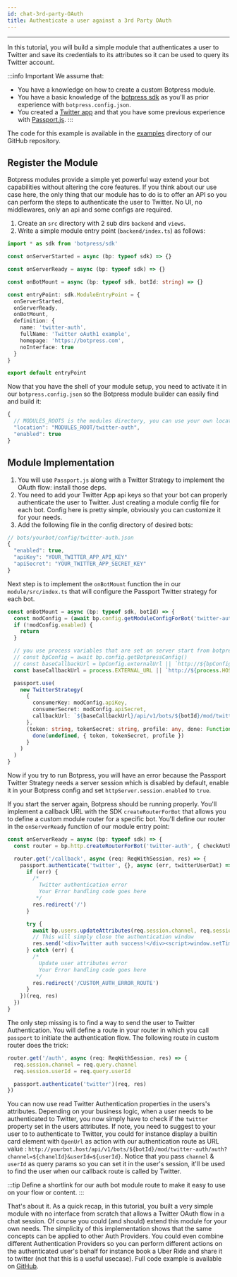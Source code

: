 ```yaml
---
id: chat-3rd-party-OAuth
title: Authenticate a user against a 3rd Party OAuth
---
```


-----------------

In this tutorial, you will build a simple module that authenticates a user to Twitter and save its credentials to its attributes so it can be used to query its Twitter account.

:::info Important
We assume that:
- You have a knowledge on how to create a custom Botpress module.
- You have a basic knowledge of the [botpress sdk](https://botpress.com/reference/) as you'll as prior experience with `botpress.config.json`.
- You created a [Twitter app](https://developer.twitter.com/en/docs/basics/getting-started) and that you have some previous experience with [Passport.js](http://www.passportjs.org/docs/).
:::

The code for this example is available in the [examples](https://github.com/botpress/botpress/tree/master/examples/chat-3rd-party-OAuth) directory of our GitHub repository.

## Register the Module

Botpress modules provide a simple yet powerful way extend your bot capabilities without altering the core features. If you think about our use case here, the only thing that our module has to do is to offer an API so you can perform the steps to authenticate the user to Twitter. No UI, no middlewares, only an api and some configs are required.

1. Create an `src` directory with 2 sub dirs `backend` and `views`.
1. Write a simple module entry point (`backend/index.ts`) as follows:

```ts
import * as sdk from 'botpress/sdk'

const onServerStarted = async (bp: typeof sdk) => {}

const onServerReady = async (bp: typeof sdk) => {}

const onBotMount = async (bp: typeof sdk, botId: string) => {}

const entryPoint: sdk.ModuleEntryPoint = {
  onServerStarted,
  onServerReady,
  onBotMount,
  definition: {
    name: 'twitter-auth',
    fullName: 'Twitter oAuth1 example',
    homepage: 'https://botpress.com',
    noInterface: true
  }
}

export default entryPoint
```

Now that you have the shell of your module setup, you need to activate it in our `botpress.config.json` so the Botpress module builder can easily find and build it:

```js
{
  // MODULES_ROOTS is the modules directory, you can use your own location
  "location": "MODULES_ROOT/twitter-auth",
  "enabled": true
}
```

## Module Implementation

1. You will use `Passport.js` along with a Twitter Strategy to implement the OAuth flow: install those deps. 
1. You need to add your Twitter App api keys so that your bot can properly authenticate the user to Twitter. Just creating a module config file for each bot. Config here is pretty simple, obviously you can customize it for your needs. 
1. Add the following file in the config directory of desired bots:

```js
// bots/yourbot/config/twitter-auth.json
{
  "enabled": true,
  "apiKey": "YOUR_TWITTER_APP_API_KEY"
  "apiSecret": "YOUR_TWITTER_APP_SECRET_KEY"
}
```

Next step is to implement the `onBotMount` function the in our `module/src/index.ts` that will configure the Passport Twitter strategy for each bot.

```ts
const onBotMount = async (bp: typeof sdk, botId) => {
  const modConfig = (await bp.config.getModuleConfigForBot('twitter-auth', botId)) as Config
  if (!modConfig.enabled) {
    return
  }

  // you use process variables that are set on server start from botpress config file, you could use the configs
  // const bpConfig = await bp.config.getBotpressConfig()
  // const baseCallbackUrl = bpConfig.externalUrl || `http://${bpConfig.host}:${bpConfig.port}`
  const baseCallbackUrl = process.EXTERNAL_URL || `http://${process.HOST}:${process.PORT}`

  passport.use(
    new TwitterStrategy(
      {
        consumerKey: modConfig.apiKey,
        consumerSecret: modConfig.apiSecret,
        callbackUrl: `${baseCallbackUrl}/api/v1/bots/${botId}/mod/twitter-auth/callback`
      },
      (token: string, tokenSecret: string, profile: any, done: Function) => {
        done(undefined, { token, tokenSecret, profile })
      }
    )
  )
}
```

Now if you try to run Botpress, you will have an error because the Passport Twitter Strategy needs a server session which is disabled by default, enable it in your Botpress config and set `httpServer.session.enabled` to `true`. 

If you start the server again, Botpress should be running properly. You'll implement a callback URL with the SDK `createRouterForBot` that allows you to define a custom module router for a specific bot. You'll define our router in the `onServerReady` function of our module entry point:

```ts
const onServerReady = async (bp: typeof sdk) => {
  const router = bp.http.createRouterForBot('twitter-auth', { checkAuthentication: false }) as Router

  router.get('/callback', async (req: ReqWithSession, res) => {
    passport.authenticate('twitter', {}, async (err, twitterUserDat) => {
      if (err) {
        /*
          Twitter authentication error
          Your Error handling code goes here
         */
        res.redirect('/')
      }

      try {
        await bp.users.updateAttributes(req.session.channel, req.session.userId, { twitter: twitterUserDat })
        // This will simply close the authentication window
        res.send('<div>Twitter auth success!</div><script>window.setTimeout(window.close, 1500)</script>')
      } catch (err) {
        /*
          Update user attributes error
          Your Error handling code goes here
         */
        res.redirect('/CUSTOM_AUTH_ERROR_ROUTE')
      }
    })(req, res)
  })
}
```

The only step missing is to find a way to send the user to Twitter Authentication. You will define a route in your router in which you call `passport` to initiate the authentication flow. The following route in custom router does the trick:

```ts
router.get('/auth', async (req: ReqWithSession, res) => {
  req.session.channel = req.query.channel
  req.session.userId = req.query.userId

  passport.authenticate('twitter')(req, res)
})
```

You can now use read Twitter Authentication properties in the users's attributes. Depending on your business logic, when a user needs to be authenticated to Twitter, you now simply have to check if the `twitter` property set in the users attributes. If note, you need to suggest to your user to to authenticate to Twitter, you could for instance display a builtin card element with `OpenUrl` as action with our authentication route as URL value : `http://yourbot.host/api/v1/bots/${botId}/mod/twitter-auth/auth?channel=${chanelId}&userId=${userId}`. Notice that you pass `channel` & `userId` as query params so you can set it in the user's session, it'll be used to find the user when our callback route is called by Twitter.

:::tip
Define a shortlink for our auth bot module route to make it easy to use on your flow or content.
:::

That's about it. As a quick recap, in this tutorial, you built a very simple module with no interface from scratch that allows a Twitter OAuth flow in a chat session. Of course you could (and should) extend this module for your own needs. The simplicity of this implementation shows that the same concepts can be applied to other Auth Providers. You could even combine different Authentication Providers so you can perform different actions on the authenticated user's behalf for instance book a Uber Ride and share it to twitter (not that this is a useful usecase). Full code example is available on [GitHub](https://github.com/Botpress/botpress/tree/master/examples/chat-3rd-party-OAuth).